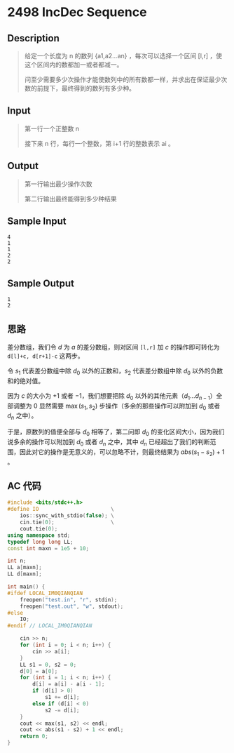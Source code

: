 # 2498 IncDec Sequence

## **Description**

> 给定一个长度为 n 的数列 {a1,a2...an} ，每次可以选择一个区间 [l,r] ，使这个区间内的数都加一或者都减一。
>
> 问至少需要多少次操作才能使数列中的所有数都一样，并求出在保证最少次数的前提下，最终得到的数列有多少种。



## **Input**

> 第一行一个正整数 n
>
> 接下来 n 行，每行一个整数，第 i+1 行的整数表示 ai 。



## **Output**

> 第一行输出最少操作次数
>
> 第二行输出最终能得到多少种结果



## **Sample Input**

    4
    1
    1
    2
    2


## **Sample Output**

    1
    2



## **思路**

差分数组，我们令 $d$ 为 $a$ 的差分数组，则对区间 `[l,r]` 加 $c$ 的操作即可转化为 `d[l]+c, d[r+1]-c` 这两步。

令 $s_1$ 代表差分数组中除 $d_0$ 以外的正数和，$s_2$ 代表差分数组中除 $d_0$ 以外的负数和的绝对值。

因为 $c$ 的大小为 $+1$ 或者 $-1$，我们想要把除 $d_0$ 以外的其他元素（$d_1\dots d_{n-1}$）全部调整为 $0$ 显然需要 $\max(s_1,s_2)$ 步操作（多余的那些操作可以附加到 $d_0$ 或者 $d_{n}$ 之中）。

于是，原数列的值便全部与 $d_0$ 相等了，第二问即 $d_0$ 的变化区间大小，因为我们说多余的操作可以附加到 $d_0$ 或者 $d_n$ 之中，其中 $d_n$ 已经超出了我们的判断范围，因此对它的操作是无意义的，可以忽略不计，则最终结果为 $abs(s_1-s_2)+1$ 。



## **AC 代码**

```cpp
#include <bits/stdc++.h>
#define IO                       \
    ios::sync_with_stdio(false); \
    cin.tie(0);                  \
    cout.tie(0);
using namespace std;
typedef long long LL;
const int maxn = 1e5 + 10;

int n;
LL a[maxn];
LL d[maxn];

int main() {
#ifdef LOCAL_IM0QIANQIAN
    freopen("test.in", "r", stdin);
    freopen("test.out", "w", stdout);
#else
    IO;
#endif // LOCAL_IM0QIANQIAN

    cin >> n;
    for (int i = 0; i < n; i++) {
        cin >> a[i];
    }
    LL s1 = 0, s2 = 0;
    d[0] = a[0];
    for (int i = 1; i < n; i++) {
        d[i] = a[i] - a[i - 1];
        if (d[i] > 0)
            s1 += d[i];
        else if (d[i] < 0)
            s2 -= d[i];
    }
    cout << max(s1, s2) << endl;
    cout << abs(s1 - s2) + 1 << endl;
    return 0;
}
```

